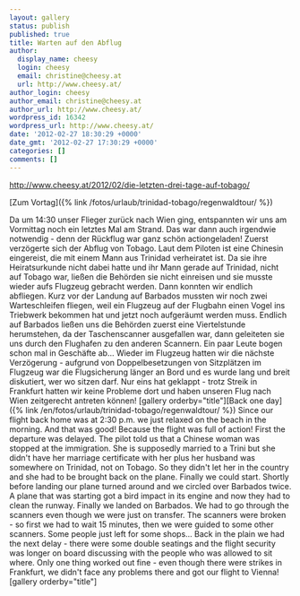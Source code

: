 ```yaml
---
layout: gallery
status: publish
published: true
title: Warten auf den Abflug
author:
  display_name: cheesy
  login: cheesy
  email: christine@cheesy.at
  url: http://www.cheesy.at/
author_login: cheesy
author_email: christine@cheesy.at
author_url: http://www.cheesy.at/
wordpress_id: 16342
wordpress_url: http://www.cheesy.at/
date: '2012-02-27 18:30:29 +0000'
date_gmt: '2012-02-27 17:30:29 +0000'
categories: []
comments: []
---
```

http://www.cheesy.at/2012/02/die-letzten-drei-tage-auf-tobago/
<!--:de-->[Zum Vortag]({% link /fotos/urlaub/trinidad-tobago/regenwaldtour/ %})
Da um 14:30 unser Flieger zurück nach Wien ging, entspannten wir uns am Vormittag noch ein letztes Mal am Strand.
Das war dann auch irgendwie notwendig - denn der Rückflug war ganz schön actiongeladen! Zuerst verzögerte sich der Abflug von Tobago. Laut dem Piloten ist eine Chinesin eingereist, die mit einem Mann aus Trinidad verheiratet ist. Da sie ihre Heiratsurkunde nicht dabei hatte und ihr Mann gerade auf Trinidad, nicht auf Tobago war, ließen die Behörden sie nicht einreisen und sie musste wieder aufs Flugzeug gebracht werden. Dann konnten wir endlich abfliegen. Kurz vor der Landung auf Barbados mussten wir noch zwei Warteschleifen fliegen, weil ein Flugzeug auf der Flugbahn einen Vogel ins Triebwerk bekommen hat und jetzt noch aufgeräumt werden muss. Endlich auf Barbados ließen uns die Behörden zuerst eine Viertelstunde herumstehen, da der Taschenscanner ausgefallen war, dann geleiteten sie uns durch den Flughafen zu den anderen Scannern. Ein paar Leute bogen schon mal in Geschäfte ab... Wieder im Flugzeug hatten wir die nächste Verzögerung - aufgrund von Doppelbesetzungen von Sitzplätzen im Flugzeug war die Flugsicherung länger an Bord und es wurde lang und breit diskutiert, wer wo sitzen darf. Nur eins hat geklappt - trotz Streik in Frankfurt hatten wir keine Probleme dort und haben unseren Flug nach Wien zeitgerecht antreten können!
[gallery orderby="title"]<!--:--><!--:en-->[Back one day]({% link /en/fotos/urlaub/trinidad-tobago/regenwaldtour/ %})
Since our flight back home was at 2:30 p.m. we just relaxed on the beach in the morning.
And that was good! Because the flight was full of action! First the departure was delayed. The pilot told us that a Chinese woman was stopped at the immigration. She is supposedly married to a Trini but she didn't have her marriage certificate with her plus her husband was somewhere on Trinidad, not on Tobago. So they didn't let her in the country and she had to be brought back on the plane. Finally we could start. Shortly before landing our plane turned around and we circled over Barbados twice. A plane that was starting got a bird impact in its engine and now they had to clean the runway. Finally we landed on Barbados. We had to go through the scanners even though we were just on transfer. The scanners were broken - so first we had to wait 15 minutes, then we were guided to some other scanners. Some people just left for some shops... Back in the plain we had the next delay - there were some double seatings and the flight security was longer on board discussing with the people who was allowed to sit where. Only one thing worked out fine - even though there were strikes in Frankfurt, we didn't face any problems there and got our flight to Vienna!
[gallery orderby="title"]<!--:-->
